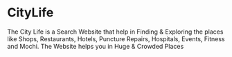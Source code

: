# CityLife
The City Life is a Search Website that help in Finding &amp; Exploring the places like Shops, Restaurants, Hotels, Puncture Repairs, Hospitals, Events, Fitness and Mochi. The Website helps you in Huge &amp; Crowded Places 
